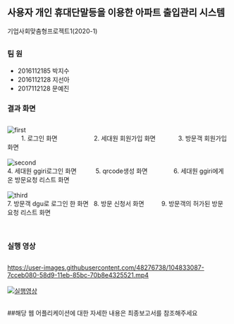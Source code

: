 ## 사용자 개인 휴대단말등을 이용한 아파트 출입관리 시스템

기업사회맞춤형프로젝트1(2020-1)
##
### 팀   원
* 2016112185 박지수
* 2016112128 지선아
* 2017112128 문예진

### 결과 화면
##
![first](https://user-images.githubusercontent.com/48276738/104832122-09757080-58d2-11eb-9205-80041da9985c.png)
<br>
&nbsp;&nbsp;&nbsp;&nbsp;&nbsp;&nbsp;&nbsp;&nbsp;1. 로그인 화면 &nbsp;&nbsp;&nbsp;&nbsp;&nbsp;&nbsp;&nbsp;&nbsp;&nbsp;&nbsp;&nbsp;&nbsp;&nbsp;&nbsp;&nbsp;&nbsp;&nbsp;&nbsp;&nbsp; 2. 세대원 회원가입 화면 &nbsp;&nbsp;&nbsp;&nbsp;&nbsp;&nbsp;&nbsp;&nbsp;&nbsp;&nbsp;&nbsp;&nbsp;3. 방문객 회원가입 화면
<br>
<br>
![second](https://user-images.githubusercontent.com/48276738/104832292-a389e880-58d3-11eb-8661-2dd2eed2ce97.png)
<br>
4. 세대원 ggiri로그인 화면  &nbsp;&nbsp;&nbsp;&nbsp;&nbsp;&nbsp;&nbsp;&nbsp;&nbsp; 5. qrcode생성 화면 &nbsp;&nbsp;&nbsp;&nbsp;&nbsp;&nbsp;&nbsp;&nbsp;&nbsp;&nbsp;&nbsp;&nbsp;&nbsp;&nbsp;6. 세대원 ggiri에게 온 방문요청 리스트 화면
<br>
<br>
![third](https://user-images.githubusercontent.com/48276738/104832293-a4227f00-58d3-11eb-9c3b-d430ce7fa3e2.png)
<br>
7. 방문객 dgu로 로그인 한 화면  &nbsp; 8. 방문 신청서 화면 &nbsp;&nbsp;&nbsp;&nbsp;&nbsp;&nbsp;&nbsp;&nbsp;&nbsp;9. 방문객의 허가된 방문 요청 리스트 화면
<br>


<br>

### 실행 영상
##
https://user-images.githubusercontent.com/48276738/104833087-7cceb080-58d9-11eb-85bc-70b8e4325521.mp4
<br>
<br>
[![실행영상](https://img.youtube.com/vi/1_t6GtpJs5k/0.jpg)](https://www.youtube.com/watch?v=1_t6GtpJs5k?t=0s)
##
##해당 웹 어플리케이션에 대한 자세한 내용은 최종보고서를 참조해주세요
